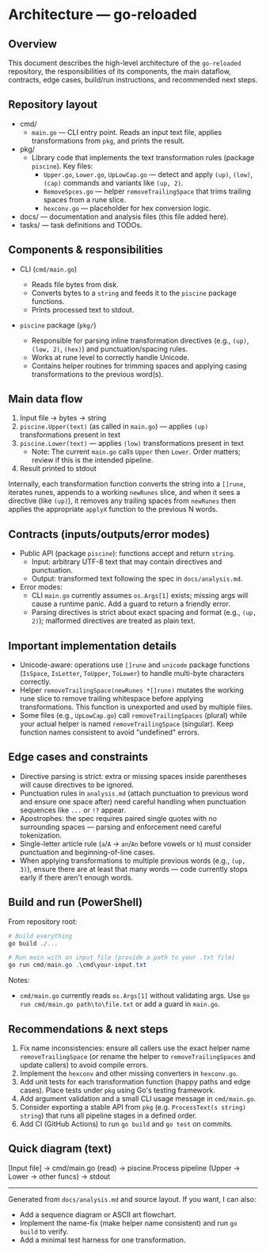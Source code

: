# Architecture — go-reloaded

## Overview

This document describes the high-level architecture of the `go-reloaded` repository, the responsibilities of its components, the main dataflow, contracts, edge cases, build/run instructions, and recommended next steps.

## Repository layout

- cmd/
  - `main.go` — CLI entry point. Reads an input text file, applies transformations from `pkg`, and prints the result.
- pkg/
  - Library code that implements the text transformation rules (package `piscine`). Key files:
    - `Upper.go`, `Lower.go`, `UpLowCap.go` — detect and apply `(up)`, `(low)`, `(cap)` commands and variants like `(up, 2)`.
    - `RemoveSpces.go` — helper `removeTrailingSpace` that trims trailing spaces from a rune slice.
    - `hexconv.go` — placeholder for hex conversion logic.
- docs/ — documentation and analysis files (this file added here).
- tasks/ — task definitions and TODOs.

## Components & responsibilities

- CLI (`cmd/main.go`)
  - Reads file bytes from disk.
  - Converts bytes to a `string` and feeds it to the `piscine` package functions.
  - Prints processed text to stdout.

- `piscine` package (`pkg/`)
  - Responsible for parsing inline transformation directives (e.g., `(up)`, `(low, 2)`, `(hex)`) and punctuation/spacing rules.
  - Works at rune level to correctly handle Unicode.
  - Contains helper routines for trimming spaces and applying casing transformations to the previous word(s).

## Main data flow

1. Input file -> bytes -> string
2. `piscine.Upper(text)` (as called in `main.go`) — applies `(up)` transformations present in text
3. `piscine.Lower(text)` — applies `(low)` transformations present in text
   - Note: The current `main.go` calls `Upper` then `Lower`. Order matters; review if this is the intended pipeline.
4. Result printed to stdout

Internally, each transformation function converts the string into a `[]rune`, iterates runes, appends to a working `newRunes` slice, and when it sees a directive (like `(up)`), it removes any trailing spaces from `newRunes` then applies the appropriate `applyX` function to the previous N words.

## Contracts (inputs/outputs/error modes)

- Public API (package `piscine`): functions accept and return `string`.
  - Input: arbitrary UTF-8 text that may contain directives and punctuation.
  - Output: transformed text following the spec in `docs/analysis.md`.
- Error modes:
  - CLI `main.go` currently assumes `os.Args[1]` exists; missing args will cause a runtime panic. Add a guard to return a friendly error.
  - Parsing directives is strict about exact spacing and format (e.g., `(up, 2)`); malformed directives are treated as plain text.

## Important implementation details

- Unicode-aware: operations use `[]rune` and `unicode` package functions (`IsSpace`, `IsLetter`, `ToUpper`, `ToLower`) to handle multi-byte characters correctly.
- Helper `removeTrailingSpace(newRunes *[]rune)` mutates the working rune slice to remove trailing whitespace before applying transformations. This function is unexported and used by multiple files.
- Some files (e.g., `UpLowCap.go`) call `removeTrailingSpaces` (plural) while your actual helper is named `removeTrailingSpace` (singular). Keep function names consistent to avoid "undefined" errors.

## Edge cases and constraints

- Directive parsing is strict: extra or missing spaces inside parentheses will cause directives to be ignored.
- Punctuation rules in `analysis.md` (attach punctuation to previous word and ensure one space after) need careful handling when punctuation sequences like `...` or `!?` appear.
- Apostrophes: the spec requires paired single quotes with no surrounding spaces — parsing and enforcement need careful tokenization.
- Single-letter article rule (`a`/`A` -> `an`/`An` before vowels or `h`) must consider punctuation and beginning-of-line cases.
- When applying transformations to multiple previous words (e.g., `(up, 3)`), ensure there are at least that many words — code currently stops early if there aren't enough words.

## Build and run (PowerShell)

From repository root:

```powershell
# Build everything
go build ./...

# Run main with an input file (provide a path to your .txt file)
go run cmd/main.go .\cmd\your-input.txt
```

Notes:
- `cmd/main.go` currently reads `os.Args[1]` without validating args. Use `go run cmd/main.go path\to\file.txt` or add a guard in `main.go`.

## Recommendations & next steps

1. Fix name inconsistencies: ensure all callers use the exact helper name `removeTrailingSpace` (or rename the helper to `removeTrailingSpaces` and update callers) to avoid compile errors.
2. Implement the `hexconv` and other missing converters in `hexconv.go`.
3. Add unit tests for each transformation function (happy paths and edge cases). Place tests under `pkg` using Go's testing framework.
4. Add argument validation and a small CLI usage message in `cmd/main.go`.
5. Consider exporting a stable API from `pkg` (e.g. `ProcessText(s string) string`) that runs all pipeline stages in a defined order.
6. Add CI (GitHub Actions) to run `go build` and `go test` on commits.

## Quick diagram (text)

[Input file] -> cmd/main.go (read) -> piscine.Process pipeline (Upper -> Lower -> other funcs) -> stdout


---
Generated from `docs/analysis.md` and source layout. If you want, I can also:
- Add a sequence diagram or ASCII art flowchart.
- Implement the name-fix (make helper name consistent) and run `go build` to verify.
- Add a minimal test harness for one transformation.
